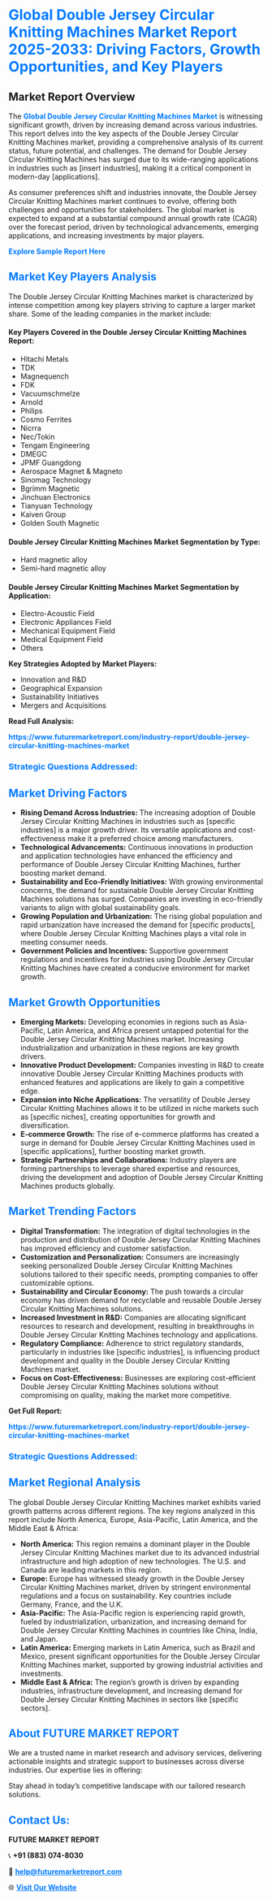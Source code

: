 <h1 style="color: #007BFF;">Global Double Jersey Circular Knitting Machines Market Report 2025-2033: Driving Factors, Growth Opportunities, and Key Players</h1>

<section id="overview">
<h2>Market Report Overview</h2>
<p>The <a href="https://www.futuremarketreport.com/industry-report/double-jersey-circular-knitting-machines-market" style="color: #007BFF; text-decoration: none;"><strong>Global Double Jersey Circular Knitting Machines Market</strong></a> is witnessing significant growth, driven by increasing demand across various industries. This report delves into the key aspects of the Double Jersey Circular Knitting Machines market, providing a comprehensive analysis of its current status, future potential, and challenges. The demand for Double Jersey Circular Knitting Machines has surged due to its wide-ranging applications in industries such as [insert industries], making it a critical component in modern-day [applications].</p>
<p>As consumer preferences shift and industries innovate, the Double Jersey Circular Knitting Machines market continues to evolve, offering both challenges and opportunities for stakeholders. The global market is expected to expand at a substantial compound annual growth rate (CAGR) over the forecast period, driven by technological advancements, emerging applications, and increasing investments by major players.</p>
</section>

<section id="overview">
<p><a href="https://www.futuremarketreport.com/request-sample/reportId=36891" style="color: #007BFF; text-decoration: none;"><strong>Explore Sample Report Here</strong></a></p>
</section>

<section id="key-players">
<h2 style="color: #007BFF;">Market Key Players Analysis</h2>
<p>The Double Jersey Circular Knitting Machines market is characterized by intense competition among key players striving to capture a larger market share. Some of the leading companies in the market include:</p>
<h4>Key Players Covered in the Double Jersey Circular Knitting Machines Report:</h4>
<ul><li>Hitachi Metals</li><li>TDK</li><li>Magnequench</li><li>FDK</li><li>Vacuumschmelze</li><li>Arnold</li><li>Philips</li><li>Cosmo Ferrites</li><li>Nicrra</li><li>Nec/Tokin</li><li>Tengam Engineering</li><li>DMEGC</li><li>JPMF Guangdong</li><li>Aerospace Magnet &amp; Magneto</li><li>Sinomag Technology</li><li>Bgrimm Magnetic</li><li>Jinchuan Electronics</li><li>Tianyuan Technology</li><li>Kaiven Group</li><li>Golden South Magnetic</li></ul>
<h4>Double Jersey Circular Knitting Machines Market Segmentation by Type:</h4>
<ul><li>Hard magnetic alloy</li><li>Semi-hard magnetic alloy</li></ul>

<h4>Double Jersey Circular Knitting Machines Market Segmentation by Application:</h4>
<ul><li>Electro-Acoustic Field</li><li>Electronic Appliances Field</li><li>Mechanical Equipment Field</li><li>Medical Equipment Field</li><li>Others</li></ul>
<p><strong>Key Strategies Adopted by Market Players:</strong></p>
<ul>
<li>Innovation and R&D</li>
<li>Geographical Expansion</li>
<li>Sustainability Initiatives</li>
<li>Mergers and Acquisitions</li>
</ul>
</section>

<section>
<p><strong>Read Full Analysis: </strong></p><a href="https://www.futuremarketreport.com/industry-report/double-jersey-circular-knitting-machines-market" style="color: #007BFF; text-decoration: none;"><strong>https://www.futuremarketreport.com/industry-report/double-jersey-circular-knitting-machines-market</strong></a>
<h3 style="color: #007BFF;">Strategic Questions Addressed:</h3>
</section>

<section id="driving-factors">
<h2 style="color: #007BFF;">Market Driving Factors</h2>
<ul>
<li><strong>Rising Demand Across Industries:</strong> The increasing adoption of Double Jersey Circular Knitting Machines in industries such as [specific industries] is a major growth driver. Its versatile applications and cost-effectiveness make it a preferred choice among manufacturers.</li>
<li><strong>Technological Advancements:</strong> Continuous innovations in production and application technologies have enhanced the efficiency and performance of Double Jersey Circular Knitting Machines, further boosting market demand.</li>
<li><strong>Sustainability and Eco-Friendly Initiatives:</strong> With growing environmental concerns, the demand for sustainable Double Jersey Circular Knitting Machines solutions has surged. Companies are investing in eco-friendly variants to align with global sustainability goals.</li>
<li><strong>Growing Population and Urbanization:</strong> The rising global population and rapid urbanization have increased the demand for [specific products], where Double Jersey Circular Knitting Machines plays a vital role in meeting consumer needs.</li>
<li><strong>Government Policies and Incentives:</strong> Supportive government regulations and incentives for industries using Double Jersey Circular Knitting Machines have created a conducive environment for market growth.</li>
</ul>
</section>

<section id="growth-opportunities">
<h2 style="color: #007BFF;">Market Growth Opportunities</h2>
<ul>
<li><strong>Emerging Markets:</strong> Developing economies in regions such as Asia-Pacific, Latin America, and Africa present untapped potential for the Double Jersey Circular Knitting Machines market. Increasing industrialization and urbanization in these regions are key growth drivers.</li>
<li><strong>Innovative Product Development:</strong> Companies investing in R&D to create innovative Double Jersey Circular Knitting Machines products with enhanced features and applications are likely to gain a competitive edge.</li>
<li><strong>Expansion into Niche Applications:</strong> The versatility of Double Jersey Circular Knitting Machines allows it to be utilized in niche markets such as [specific niches], creating opportunities for growth and diversification.</li>
<li><strong>E-commerce Growth:</strong> The rise of e-commerce platforms has created a surge in demand for Double Jersey Circular Knitting Machines used in [specific applications], further boosting market growth.</li>
<li><strong>Strategic Partnerships and Collaborations:</strong> Industry players are forming partnerships to leverage shared expertise and resources, driving the development and adoption of Double Jersey Circular Knitting Machines products globally.</li>
</ul>
</section>

<section id="trending-factors">
<h2 style="color: #007BFF;">Market Trending Factors</h2>
<ul>
<li><strong>Digital Transformation:</strong> The integration of digital technologies in the production and distribution of Double Jersey Circular Knitting Machines has improved efficiency and customer satisfaction.</li>
<li><strong>Customization and Personalization:</strong> Consumers are increasingly seeking personalized Double Jersey Circular Knitting Machines solutions tailored to their specific needs, prompting companies to offer customizable options.</li>
<li><strong>Sustainability and Circular Economy:</strong> The push towards a circular economy has driven demand for recyclable and reusable Double Jersey Circular Knitting Machines solutions.</li>
<li><strong>Increased Investment in R&D:</strong> Companies are allocating significant resources to research and development, resulting in breakthroughs in Double Jersey Circular Knitting Machines technology and applications.</li>
<li><strong>Regulatory Compliance:</strong> Adherence to strict regulatory standards, particularly in industries like [specific industries], is influencing product development and quality in the Double Jersey Circular Knitting Machines market.</li>
<li><strong>Focus on Cost-Effectiveness:</strong> Businesses are exploring cost-efficient Double Jersey Circular Knitting Machines solutions without compromising on quality, making the market more competitive.</li>
</ul>
</section>

<section>
<p><strong>Get Full Report: </strong></p><a href="https://www.futuremarketreport.com/industry-report/double-jersey-circular-knitting-machines-market" style="color: #007BFF; text-decoration: none;"><strong>https://www.futuremarketreport.com/industry-report/double-jersey-circular-knitting-machines-market</strong></a>
<h3 style="color: #007BFF;">Strategic Questions Addressed:</h3>
</section>


<section id="regional-analysis">
<h2 style="color: #007BFF;">Market Regional Analysis</h2>
<p>The global Double Jersey Circular Knitting Machines market exhibits varied growth patterns across different regions. The key regions analyzed in this report include North America, Europe, Asia-Pacific, Latin America, and the Middle East & Africa:</p>
<ul>
<li><strong>North America:</strong> This region remains a dominant player in the Double Jersey Circular Knitting Machines market due to its advanced industrial infrastructure and high adoption of new technologies. The U.S. and Canada are leading markets in this region.</li>
<li><strong>Europe:</strong> Europe has witnessed steady growth in the Double Jersey Circular Knitting Machines market, driven by stringent environmental regulations and a focus on sustainability. Key countries include Germany, France, and the U.K.</li>
<li><strong>Asia-Pacific:</strong> The Asia-Pacific region is experiencing rapid growth, fueled by industrialization, urbanization, and increasing demand for Double Jersey Circular Knitting Machines in countries like China, India, and Japan.</li>
<li><strong>Latin America:</strong> Emerging markets in Latin America, such as Brazil and Mexico, present significant opportunities for the Double Jersey Circular Knitting Machines market, supported by growing industrial activities and investments.</li>
<li><strong>Middle East & Africa:</strong> The region’s growth is driven by expanding industries, infrastructure development, and increasing demand for Double Jersey Circular Knitting Machines in sectors like [specific sectors].</li>
</ul>
</section>

<footer>
<h2 style="color: #007BFF;">About FUTURE MARKET REPORT</h2>
<p>We are a trusted name in market research and advisory services, delivering actionable insights and strategic support to businesses across diverse industries. Our expertise lies in offering:</p>

<p>Stay ahead in today’s competitive landscape with our tailored research solutions.</p>

<h2 style="color: #007BFF;">Contact Us:</h2>
<p><strong>FUTURE MARKET REPORT</strong></p>
<p>📞 <strong>+91 (883) 074-8030</strong></p>
<p>📧 <strong><a href="mailto:help@futuremarketreport.com" style="color: #007BFF;">help@futuremarketreport.com</a></strong></p>
<p>🌐 <strong><a href="https://www.futuremarketreport.com/" style="color: #007BFF;">Visit Our Website</a></strong></p>
</footer>